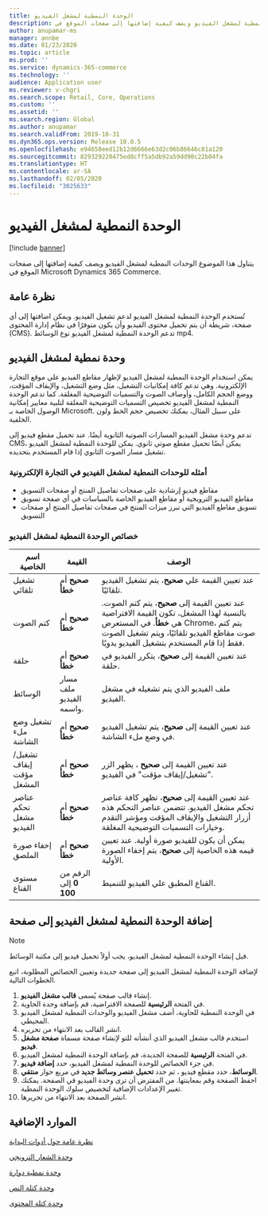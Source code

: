 ```yaml
---
title: الوحدة النمطية لمشغل الفيديو
description: يتناول هذا الموضوع الوحدات النمطية لمشغل الفيديو ويصف كيفية إضافتها إلى صفحات الموقع في Microsoft Dynamics 365 Commerce.
author: anupamar-ms
manager: annbe
ms.date: 01/23/2020
ms.topic: article
ms.prod: ''
ms.service: dynamics-365-commerce
ms.technology: ''
audience: Application user
ms.reviewer: v-chgri
ms.search.scope: Retail, Core, Operations
ms.custom: ''
ms.assetid: ''
ms.search.region: Global
ms.author: anupamar
ms.search.validFrom: 2019-10-31
ms.dyn365.ops.version: Release 10.0.5
ms.openlocfilehash: e94658eed12b12d6666e63d2c06b86646c81a120
ms.sourcegitcommit: 829329220475ed8cff5a5db92a59dd90c22b04fa
ms.translationtype: HT
ms.contentlocale: ar-SA
ms.lasthandoff: 02/05/2020
ms.locfileid: "3025633"
---
```

# <a name="video-player-module"></a>الوحدة النمطية لمشغل الفيديو


[!include [banner](includes/banner.md)]

يتناول هذا الموضوع الوحدات النمطية لمشغل الفيديو ويصف كيفية إضافتها إلى صفحات الموقع في Microsoft Dynamics 365 Commerce.

## <a name="overview"></a>نظرة عامة

تُستخدم الوحدة النمطية لمشغل الفيديو لدعم تشغيل الفيديو. ويمكن اضافتها إلى أي صفحة، شريطة أن يتم تحميل محتوى الفيديو وأن يكون متوفرًا في نظام إدارة المحتوى (CMS). تدعم الوحدة النمطية لمشغل الفيديو نوع الوسائط mp4.

## <a name="video-player-module"></a>وحدة نمطية لمشغل الفيديو

يمكن استخدام الوحدة النمطية لمشغل الفيديو لإظهار مقاطع الفيديو علي موقع التجارة الإلكترونية. وهي تدعم كافة إمكانيات التشغيل، مثل وضع التشغيل، والإيقاف المؤقت، ووضع الحجم الكامل، وأوصاف الصوت والتسميات التوضيحية المغلقة. كما تدعم الوحدة النمطية لمشغل الفيديو تخصيص التسميات التوضيحية المغلقة لتلبية معايير إمكانية الوصول الخاصة بـ Microsoft. على سبيل المثال، يمكنك تخصيص حجم الخط ولون الخلفية.

تدعم وحدة مشغل الفيديو المسارات الصوتية الثانوية أيضًا. عند تحميل مقطع فيديو إلى CMS، يمكن أيضًا تحميل مقطع صوتي ثانوي. يمكن للوحدة النمطية لمشغل الفيديو تشغيل مسار الصوت الثانوي إذا قام المستخدم بتحديده.

### <a name="examples-of-video-player-modules-in-e-commerce"></a>أمثله للوحدات النمطية لمشغل الفيديو في التجارة الإلكترونية

- مقاطع فيديو إرشادية على صفحات تفاصيل المنتج أو صفحات التسويق
- مقاطع الفيديو الترويجية أو مقاطع الفيديو الخاصة بالسياسات في أي صفحة تسويق
- تسويق مقاطع الفيديو التي تبرز ميزات المنتج في صفحات تفاصيل المنتج أو صفحات التسويق

### <a name="video-player-module-properties"></a>خصائص الوحدة النمطية لمشغل الفيديو

| اسم الخاصية         | القيمة                               | ‏‏الوصف |
|-----------------------|-------------------------------------|-------------|
| تشغيل تلقائي             | **صحيح** أم **خطأ**               | عند تعيين القيمة علي **صحيح**، يتم تشغيل الفيديو تلقائيًا. |
| كتم الصوت                  | **صحيح** أم **خطأ**               | عند تعيين القيمة إلى **صحيح**، يتم كتم الصوت. بالنسبة لهذا المشغل، تكون القيمة الافتراضية هي **خطأ**. في المستعرض Chrome، يتم كتم صوت مقاطع الفيديو تلقائيًا، ويتم تشغيل الصوت فقط إذا قام المستخدم بتشغيل الفيديو يدويًا. |
| حلقة                  | **صحيح** أم **خطأ**               | عند تعيين القيمة إلى **صحيح**، يتكرر الفيديو في حلقة. |
| الوسائط                 | مسار ملف الفيديو واسمه. | ملف الفيديو الذي يتم تشغيله في مشغل الفيديو. |
| تشغيل وضع ‏‫ملء الشاشة‬       | **صحيح** أم **خطأ**               | عند تعيين القيمة إلى **صحيح**، يتم تشغيل الفيديو في وضع ‏‫ملء الشاشة‬. |
| ‏‫تشغيل/إيقاف مؤقت‬ المشغل    | **صحيح** أم **خطأ**               | عند تعيين القيمة إلى **صحيح** ، يظهر الزر "تشغيل/إيقاف مؤقت" في الفيديو. |
| عناصر تحكم مشغل الفيديو | **صحيح** أم **خطأ**               | عند تعيين القيمة إلى **صحيح**، تظهر كافة عناصر تحكم مشغل الفيديو. تتضمن عناصر التحكم هذه أزرار التشغيل والإيقاف المؤقت ومؤشر التقدم وخيارات التسميات التوضيحية المغلقة. |
| إخفاء صورة الملصق     | **صحيح** أم **خطأ**               | يمكن أن يكون للفيديو صورة أولية. عند تعيين قيمه هذه الخاصية إلى **صحيح**، يتم إخفاء الصورة الأولية. |
| مستوى القناع            | الرقم من **0** إلى **100** | القناع المطبق علي الفيديو للتنميط. |

## <a name="add-a-video-player-module-to-a-page"></a>إضافة الوحدة النمطية لمشغل الفيديو إلى صفحة

> [!NOTE] 
> قبل إنشاء الوحدة النمطية لمشغل الفيديو، يجب أولاً تحميل فيديو إلى مكتبة الوسائط.

لإضافة الوحدة النمطية لمشغل الفيديو إلى صفحة جديدة وتعيين الخصائص المطلوبة، اتبع الخطوات التالية.

1. إنشاء قالب صفحة يُسمى **قالب مشغل الفيديو**.
1. في الفتحة **الرئيسية** للصفحة الافتراضية، قم بإضافة وحدة الحاوية.
1. في الوحدة النمطية للحاوية، أضف مشغل الفيديو والوحدات النمطية لمشغل الفيديو المحيطي.
1. انشر القالب بعد الانتهاء من تحريره.
1. استخدم قالب مشغل الفيديو الذي أنشأته للتو لإنشاء صفحة مسماة **صفحة مشغل فيديو**.
1. في الفتحة **الرئيسية** للصفحة الجديدة، قم بإضافة الوحدة النمطية لمشغل الفيديو.
1. في جزء الخصائص للوحدة النمطية لمشغل الفيديو، حدد **إضافة فيديو**.
1. في مربع حوار **منتقي‏‎ الوسائط**، حدد مقطع فيديو ، ثم حدد **تحميل عنصر وسائط جديد**.
1. احفظ الصفحة وقم بمعاينتها. من المفترض أن ترى وحدة الفيديو في الصفحة. يمكنك تغيير الإعدادات الإضافية لتخصيص سلوك الوحدة النمطية.
1. انشر الصفحة بعد الانتهاء من تحريرها.

## <a name="additional-resources"></a>الموارد الإضافية

[نظرة عامة حول أدوات البداية](starter-kit-overview.md)

[وحدة الشعار الترويجي](add-alert.md)

[وحدة نمطية دوارة](add-carousel.md)

[وحدة كتلة النص‏‎](add-content-rich-block.md)

[وحدة كتلة المحتوى](add-hero-module.md)
